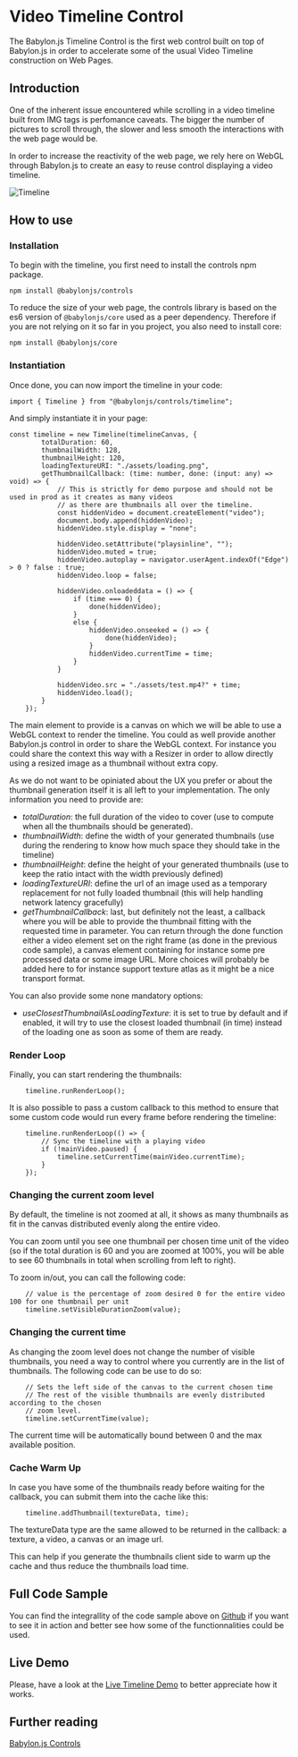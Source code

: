 # Video Timeline Control

The Babylon.js Timeline Control is the first web control built on top of Babylon.js in order to accelerate some of the usual Video Timeline construction on Web Pages.

## Introduction
One of the inherent issue encountered while scrolling in a video timeline built from IMG tags is perfomance caveats. The bigger the number of pictures to scroll through, the slower and less smooth the interactions with the web page would be.

In order to increase the reactivity of the web page, we rely here on WebGL through Babylon.js to create an easy to reuse control displaying a video timeline.

![Timeline](/img/features/controls/timeline.png)

## How to use

### Installation
To begin with the timeline, you first need to install the controls npm package.

```
npm install @babylonjs/controls
```

To reduce the size of your web page, the controls library is based on the es6 version of `@babylonjs/core` used as a peer dependency. Therefore if you are not relying on it so far in you project, you also need to install core:

```
npm install @babylonjs/core
```

### Instantiation
Once done, you can now import the timeline in your code:

```
import { Timeline } from "@babylonjs/controls/timeline";
```

And simply instantiate it in your page:

```
const timeline = new Timeline(timelineCanvas, {
        totalDuration: 60,
        thumbnailWidth: 128,
        thumbnailHeight: 120,
        loadingTextureURI: "./assets/loading.png",
        getThumbnailCallback: (time: number, done: (input: any) => void) => {
            // This is strictly for demo purpose and should not be used in prod as it creates as many videos
            // as there are thumbnails all over the timeline.
            const hiddenVideo = document.createElement("video");
            document.body.append(hiddenVideo);
            hiddenVideo.style.display = "none";

            hiddenVideo.setAttribute("playsinline", "");
            hiddenVideo.muted = true;
            hiddenVideo.autoplay = navigator.userAgent.indexOf("Edge") > 0 ? false : true;
            hiddenVideo.loop = false;

            hiddenVideo.onloadeddata = () => {
                if (time === 0) {
                    done(hiddenVideo);
                }
                else {
                    hiddenVideo.onseeked = () => {
                        done(hiddenVideo);
                    }
                    hiddenVideo.currentTime = time;
                }
            }

            hiddenVideo.src = "./assets/test.mp4?" + time;
            hiddenVideo.load();
        }
    });
```

The main element to provide is a canvas on which we will be able to use a WebGL context to render the timeline. You could as well provide another Babylon.js control in order to share the WebGL context. For instance you could share the context this way with a Resizer in order to allow directly using a resized image as a thumbnail without extra copy.

As we do not want to be opiniated about the UX you prefer or about the thumbnail generation itself it is all left to your implementation. The only information you need to provide are:

* *totalDuration*: the full duration of the video to cover (use to compute when all the thumbnails should be generated).
* *thumbnailWidth*: define the width of your generated thumbnails (use during the rendering to know how much space they should take in the timeline)
* *thumbnailHeight*: define the height of your generated thumbnails (use to keep the ratio intact with the width previously defined)
* *loadingTextureURI*: define the url of an image used as a temporary replacement for not fully loaded thumbnail (this will help handling network latency gracefully)
* *getThumbnailCallback*: last, but definitely not the least, a callback where you will be able to provide the thumbnail fitting with the requested time in parameter. You can return through the done function either a video element set on the right frame (as done in the previous code sample), a canvas element containing for instance some pre processed data or some image URL. More choices will probably be added here to for instance support texture atlas as it might be a nice transport format.

You can also provide some none mandatory options:
* *useClosestThumbnailAsLoadingTexture*: it is set to true by default and if enabled, it will try to use the closest loaded thumbnail (in time) instead of the loading one as soon as some of them are ready.

### Render Loop

Finally, you can start rendering the thumbnails:

```
    timeline.runRenderLoop();
```

It is also possible to pass a custom callback to this method to ensure that some custom code would run every frame before rendering the timeline:

```
    timeline.runRenderLoop(() => {
        // Sync the timeline with a playing video
        if (!mainVideo.paused) {
            timeline.setCurrentTime(mainVideo.currentTime);
        }
    });
```

### Changing the current zoom level

By default, the timeline is not zoomed at all, it shows as many thumbnails as fit in the canvas distributed evenly along the entire video.

You can zoom until you see one thumbnail per chosen time unit of the video (so if the total duration is 60 and you are zoomed at 100%, you will be able to see 60 thumbnails in total when scrolling from left to right).

To zoom in/out, you can call the following code:

```
    // value is the percentage of zoom desired 0 for the entire video 100 for one thumbnail per unit
    timeline.setVisibleDurationZoom(value);
```

### Changing the current time

As changing the zoom level does not change the number of visible thumbnails, you need a way to control where you currently are in the list of thumbnails. The following code can be use to do so:

```
    // Sets the left side of the canvas to the current chosen time
    // The rest of the visible thumbnails are evenly distributed according to the chosen
    // zoom level.
    timeline.setCurrentTime(value);
```

The current time will be automatically bound between 0 and the max available position.

### Cache Warm Up

In case you have some of the thumbnails ready before waiting for the callback, you can submit them into the cache like this:

```
    timeline.addThumbnail(textureData, time);
```

The textureData type are the same allowed to be returned in the callback: a texture, a video, a canvas or an image url.

This can help if you generate the thumbnails client side to warm up the cache and thus reduce the thumbnails load time.

## Full Code Sample

You can find the integrallity of the code sample above on [Github](https://github.com/BabylonJS/Controls/blob/master/www/timeline/index.ts) if you want to see it in action and better see how some of the functionnalities could be used.

## Live Demo

Please, have a look at the [Live Timeline Demo](https://controls.babylonjs.com/timeline) to better appreciate how it works.

## Further reading

[Babylon.js Controls](/features/controls)
